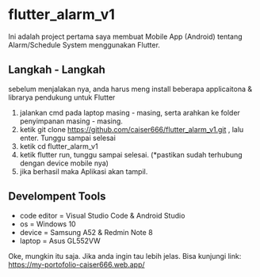 # flutter_alarm_v1

Ini adalah project pertama saya membuat Mobile App (Android) tentang Alarm/Schedule System menggunakan Flutter.

## Langkah - Langkah

sebelum menjalakan nya, anda harus meng install beberapa applicaitona & librarya pendukung untuk Flutter

1. jalankan cmd pada laptop masing - masing, serta arahkan ke folder penyimpanan masing - masing.
2. ketik git clone https://github.com/caiser666/flutter_alarm_v1.git , lalu enter. Tunggu sampai selesai
3. ketik cd flutter_alarm_v1
4. ketik flutter run, tunggu sampai selesai. (*pastikan sudah terhubung dengan device mobile nya)
5. jika berhasil maka Aplikasi akan tampil.

## Develompent Tools

- code editor = Visual Studio Code & Android Studio
- os = Windows 10
- device = Samsung A52 & Redmin Note 8
- laptop = Asus GL552VW

Oke, mungkin itu saja. Jika anda ingin tau lebih jelas. Bisa kunjungi link: https://my-portofolio-caiser666.web.app/
